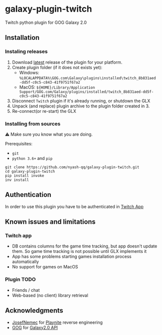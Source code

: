 # galaxy-plugin-twitch
Twitch python plugin for GOG Galaxy 2.0

## Installation
### Instaling releases
1. Download [latest](https://github.com/nyash-qq/galaxy-plugin-twitch/releases/latest) release of the plugin for your platform.
2. Create plugin folder (if it does not exists yet):
	- Windows: `%LOCALAPPDATA%\GOG.com\Galaxy\plugins\installed\twitch_8b831aed-dd5f-c0c5-c843-41f9751f67a2`
	- MacOS: `${HOME}/Library/Application Support/GOG.com/Galaxy/plugins/installed/twitch_8b831aed-dd5f-c0c5-c843-41f9751f67a2`
3. Disconnect `Twitch` plugin if it's already running, or shutdown the GLX
4. Unpack (and replace) plugin archive to the plugin folder created in 3.
5. Re-connect(or re-start) the GLX

### Installing from sources
⚠️ Make sure you know what you are doing.

Prerequisites:
* `git`
* `python 3.6+` and `pip`

```
git clone https://github.com/nyash-qq/galaxy-plugin-twitch.git
cd galaxy-plugin-twitch
pip install invoke
inv install
```

## Authentication
In order to use this plugin you have to be authenticated in [Twitch App](https://www.twitch.tv/downloads)

## Known issues and limitations

### Twitch app
* DB contains columns for the game time tracking, but app doesn't update them. So game time tracking is not possible until GLX implements it
* App has some problems starting games installation process automatically
* No support for games on MacOS

### Plugin TODO
* Friends / chat
* Web-based (no client) library retrieval

## Acknowledgments
- [JosefNemec](https://github.com/JosefNemec) for [Playnite](https://github.com/JosefNemec/Playnite) reverse engineering
- [GOG](https://www.gog.com) for [Galaxy2.0 API](https://github.com/gogcom/galaxy-integrations-python-api)
